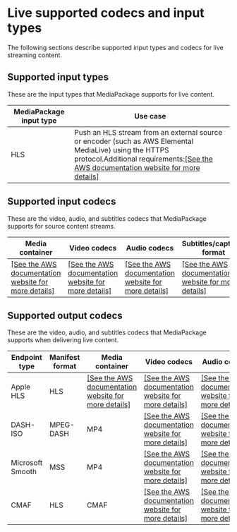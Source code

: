 # Live supported codecs and input types<a name="supported-inputs-live"></a>

The following sections describe supported input types and codecs for live streaming content\.

## Supported input types<a name="supported-types-live"></a>

These are the input types that MediaPackage supports for live content\.


| MediaPackage input type | Use case | 
| --- | --- | 
| HLS | Push an HLS stream from an external source or encoder \(such as AWS Elemental MediaLive\) using the HTTPS protocol\.Additional requirements:[\[See the AWS documentation website for more details\]](http://docs.aws.amazon.com/mediapackage/latest/ug/supported-inputs-live.html) | 

## Supported input codecs<a name="suported-inputs-codecs-live"></a>

These are the video, audio, and subtitles codecs that MediaPackage supports for source content streams\.


| Media container | Video codecs | Audio codecs | Subtitles/captions format | 
| --- | --- | --- | --- | 
|  [\[See the AWS documentation website for more details\]](http://docs.aws.amazon.com/mediapackage/latest/ug/supported-inputs-live.html)  |  [\[See the AWS documentation website for more details\]](http://docs.aws.amazon.com/mediapackage/latest/ug/supported-inputs-live.html)  |  [\[See the AWS documentation website for more details\]](http://docs.aws.amazon.com/mediapackage/latest/ug/supported-inputs-live.html)  |  [\[See the AWS documentation website for more details\]](http://docs.aws.amazon.com/mediapackage/latest/ug/supported-inputs-live.html) | 

## Supported output codecs<a name="suported-outputs-codecs-live"></a>

These are the video, audio, and subtitles codecs that MediaPackage supports when delivering live content\.


| Endpoint type | Manifest format | Media container | Video codecs | Audio codecs | Subtitles/captions format | 
| --- | --- | --- | --- | --- | --- | 
| Apple HLS | HLS |  [\[See the AWS documentation website for more details\]](http://docs.aws.amazon.com/mediapackage/latest/ug/supported-inputs-live.html)  |  [\[See the AWS documentation website for more details\]](http://docs.aws.amazon.com/mediapackage/latest/ug/supported-inputs-live.html)  |  [\[See the AWS documentation website for more details\]](http://docs.aws.amazon.com/mediapackage/latest/ug/supported-inputs-live.html)  |  [\[See the AWS documentation website for more details\]](http://docs.aws.amazon.com/mediapackage/latest/ug/supported-inputs-live.html)  | 
| DASH\-ISO | MPEG\-DASH | MP4 |  [\[See the AWS documentation website for more details\]](http://docs.aws.amazon.com/mediapackage/latest/ug/supported-inputs-live.html)  |  [\[See the AWS documentation website for more details\]](http://docs.aws.amazon.com/mediapackage/latest/ug/supported-inputs-live.html)  |  [\[See the AWS documentation website for more details\]](http://docs.aws.amazon.com/mediapackage/latest/ug/supported-inputs-live.html)  | 
| Microsoft Smooth | MSS | MP4 |  [\[See the AWS documentation website for more details\]](http://docs.aws.amazon.com/mediapackage/latest/ug/supported-inputs-live.html)  |  [\[See the AWS documentation website for more details\]](http://docs.aws.amazon.com/mediapackage/latest/ug/supported-inputs-live.html)  | DFXP | 
| CMAF | HLS | CMAF |  [\[See the AWS documentation website for more details\]](http://docs.aws.amazon.com/mediapackage/latest/ug/supported-inputs-live.html)  |  [\[See the AWS documentation website for more details\]](http://docs.aws.amazon.com/mediapackage/latest/ug/supported-inputs-live.html)  |  [\[See the AWS documentation website for more details\]](http://docs.aws.amazon.com/mediapackage/latest/ug/supported-inputs-live.html)  | 